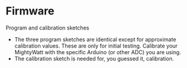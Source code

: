 # Firmware
Program and calibration sketches
- The three program sketches are identical except for approximate calibration values. These are only for initial testing. Calibrate your MightyWatt with the specific Arduino (or other ADC) you are using.
- The calibration sketch is needed for, you guessed it, calibration.
